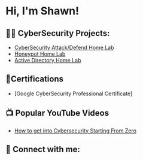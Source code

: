 <h1>Hi, I'm Shawn! </h1>

<h2>👨‍💻 CyberSecurity Projects:</h2>

- [CyberSecurity Attack/Defend Home Lab](https://github.com/shaolyn68soc/sochomelab)
- [Honeypot Home Lab](https://github.com/shaolyn68soc/honeypothomelab)   
- [Active Directory Home Lab](https://github.com/shaolyn68soc/adhomelab)

<h2>📄Certifications </h2>

- [Google CyberSecurity Professional Certificate]
  
<h2>📺 Popular YouTube Videos</h2>

- [How to get into Cybersecurity Starting From Zero](https://www.youtube.com/watch?v=a83ASGn_V_s)

<h2> 🤳 Connect with me:</h2>

[x]: https://x.com/
[youtube]: https://youtube.com/c/
[linkedin]: https://linkedin.com/in/

<!--
**shaolyn68soc/shaolyn68soc** is a ✨ _special_ ✨ repository because its `README.md` (this file) appears on your GitHub profile.

Here are some ideas to get you started:

- 🔭 I’m currently working on ...
- 🌱 I’m currently learning ...
- 👯 I’m looking to collaborate on ...
- 🤔 I’m looking for help with ...
- 💬 Ask me about ...
- 📫 How to reach me: ...
- 😄 Pronouns: ...
- ⚡ Fun fact: ...
-->
